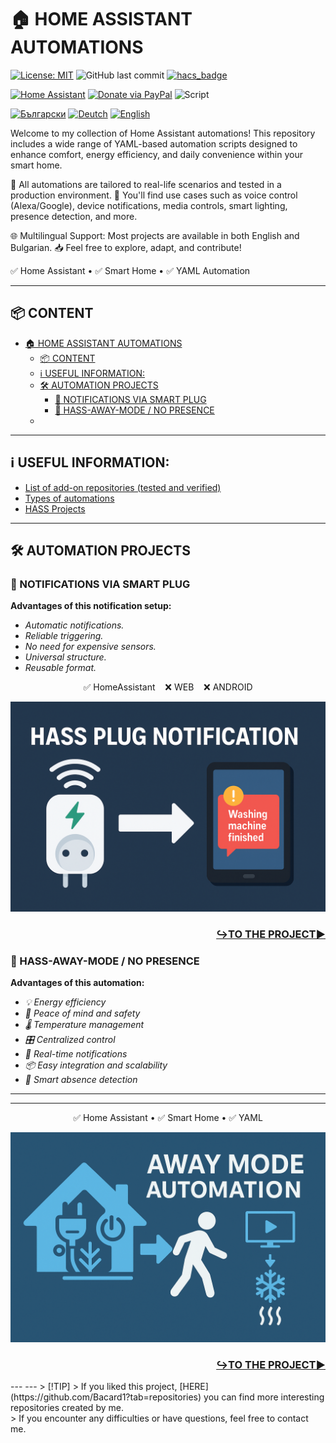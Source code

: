 # 🏠 HOME ASSISTANT AUTOMATIONS
[![License: MIT](https://img.shields.io/badge/License-MIT-yellow.svg?color=ff00d8)](https://opensource.org/licenses/MIT)
![GitHub last commit](https://img.shields.io/github/last-commit/Bacard1/homeassistant-automations.svg?color=ff00d8)
[![hacs_badge](https://img.shields.io/badge/HACS-2025.5.3-orange.svg?color=ff00d8)](https://github.com/hacs/integration)

[![Home Assistant](https://img.shields.io/badge/.-HOME_ASSISTANT-blue?logo=homeassistant)](https://www.home-assistant.io/) 
[![Donate via PayPal](https://img.shields.io/badge/PayPal-DONATE-blue?logo=paypal)](https://www.paypal.com/donate/?hosted_button_id=AAWFZVF2XCP5A)
![Script](https://img.shields.io/badge/Script-YAML-blue?logo=yaml)

[![Български](https://img.shields.io/badge/BG-ЕЗИК-gree?logo=translate&labelColor=gray&style=flat-square&link=https://example.com/bg
)](BG.md)
[![Deutch](https://img.shields.io/badge/DE-SPRACHE-gree?logo=translate&labelColor=gray&style=flat-square&link=https://example.com/bg
)](DE.md)
[![English](https://img.shields.io/badge/EN-LANGUAGE-gree?logo=translate&labelColor=gray&style=flat-square&link=https://example.com/bg)](README.md)

Welcome to my collection of Home Assistant automations!
This repository includes a wide range of YAML-based automation scripts designed to enhance comfort, energy efficiency, and daily convenience within your smart home.

🔧 All automations are tailored to real-life scenarios and tested in a production environment.
📌 You'll find use cases such as voice control (Alexa/Google), device notifications, media controls, smart lighting, presence detection, and more.

🌐 Multilingual Support: Most projects are available in both English and Bulgarian.
📥 Feel free to explore, adapt, and contribute!

✅ Home Assistant • ✅ Smart Home • ✅ YAML Automation

---

## 📦 CONTENT

- [🏠 HOME ASSISTANT AUTOMATIONS](#-home-assistant-automations)
  - [📦 CONTENT](#-content)
  - [ℹ️ USEFUL INFORMATION:](#ℹ️-useful-information)
  - [🛠️ AUTOMATION PROJECTS](#️-automation-projects)
    - [🛜 NOTIFICATIONS VIA SMART PLUG](#-notifications-via-smart-plug)
    - [🔋 HASS-AWAY-MODE / NO PRESENCE](#-hass-away-mode--no-presence)
  - [](#)

---

## ℹ️ USEFUL INFORMATION:
- [List of add-on repositories (tested and verified)](https://github.com/Bacard1/homeassistant/blob/110cbf6383a4612eebb80f92a268756654db6cf4/add-on_repositorys.md)
- [Types of automations](https://github.com/Bacard1/homeassistant/blob/110cbf6383a4612eebb80f92a268756654db6cf4/automations/BG.md)
- [HASS Projects](https://github.com/Bacard1/homeassistant.git)

---

## 🛠️ AUTOMATION PROJECTS

### 🛜 NOTIFICATIONS VIA SMART PLUG
**Advantages of this notification setup:**
- *Automatic notifications.*
- *Reliable triggering.*
- *No need for expensive sensors.*
- *Universal structure.*
- *Reusable format.*

<p align="center">✅ HomeAssistant    ❌ WEB    ❌ ANDROID</p>

![Creating/Integrating Zigbee Network](/img/plug_notifications_banner.png)

<h3 align="right">

[**↪️TO THE PROJECT▶️**](https://github.com/Bacard1/HASS-plug-notification.git)
</h3>

### 🔋 HASS-AWAY-MODE / NO PRESENCE
**Advantages of this automation:**
- *💡 Energy efficiency*
- *🧘 Peace of mind and safety*
- *🌡️ Temperature management*
- *🎛️ Centralized control*
- *📱 Real-time notifications*
- *📦 Easy integration and scalability*
- *🧠 Smart absence detection*

---
---

<p align="center">✅ Home Assistant • ✅ Smart Home • ✅ YAML</p>

![Away Mode Automation](/img/away_mod_banner.png)

<h3 align="right">

[**↪️TO THE PROJECT▶️**](https://github.com/Bacard1/HASS-away-mode)
</h3>
---
---
> [!TIP]
> If you liked this project, [HERE](https://github.com/Bacard1?tab=repositories) you can find more interesting repositories created by me.<br>
> If you encounter any difficulties or have questions, feel free to contact me.
